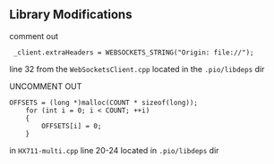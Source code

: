 ## Library Modifications
comment out 
```
 _client.extraHeaders = WEBSOCKETS_STRING("Origin: file://");
 ``` 
line 32 from the `WebSocketsClient.cpp` located in the `.pio/libdeps` dir 

UNCOMMENT OUT 
```
OFFSETS = (long *)malloc(COUNT * sizeof(long));
	for (int i = 0; i < COUNT; ++i)
	{
		OFFSETS[i] = 0;
	}
```
in `HX711-multi.cpp` line 20-24 located in `.pio/libdeps` dir
